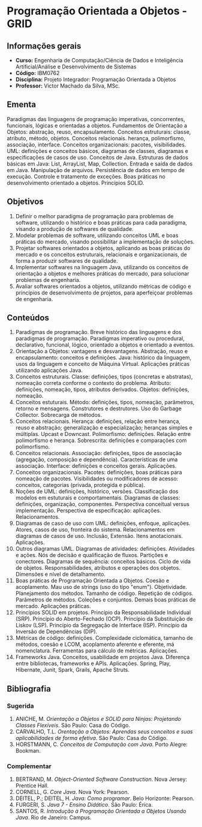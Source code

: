 # Programação Orientada a Objetos - GRID

## Informações gerais

- **Curso:** Engenharia de Computação/Ciência de Dados e Inteligência Artificial/Análise e Desenvolvimento de Sistemas
- **Código:** IBM0762
- **Disciplina:** Projeto Integrador: Programação Orientada a Objetos
- **Professor:** Victor Machado da Silva, MSc.

## Ementa

Paradigmas das linguagens de programação imperativas, concorrentes, funcionais, lógicas e orientadas a objetos. Fundamentos de Orientação a Objetos: abstração, reuso, encapsulamento. Conceitos estruturais: classe, atributo, método, objetos. Conceitos relacionais. herança, polimorfismo, associação, interface. Conceitos organizacionais: pacotes, visibilidades. UML: definições e conceitos básicos, diagramas de classes, diagramas e especificações de casos de uso. Conceitos de Java. Estruturas de dados básicas em Java: List, ArrayList, Map, Collection. Entrada e saída de dados em Java. Manipulação de arquivos. Persistência de dados em tempo de execução. Controle e tratamento de exceções. Boas práticas no desenvolvimento orientado a objetos. Princípios SOLID.

## Objetivos

1. Definir o melhor paradigma de programação para problemas de software, utilizando o histórico e boas práticas para cada paradigma, visando a produção de softwares de qualidade.
2. Modelar problemas de software, utilizando conceitos UML e boas práticas do mercado, visando possibilitar a implementação de soluções.
3. Projetar softwares orientados a objetos, aplicando as boas práticas do mercado e os conceitos estruturais, relacionais e organizacionais, de forma a produzir softwares de qualidade.
4. Implementar softwares na linguagem Java, utilizando os conceitos de orientação a objetos e melhores práticas do mercado, para solucionar problemas de engenharia.
5. Avaliar softwares orientados a objetos, utilizando métricas de código e princípios de desenvolvimento de projetos, para aperfeiçoar problemas de engenharia.

## Conteúdos

1. Paradigmas de programação. Breve histórico das linguagens e dos paradigmas de programação. Paradigmas imperativo ou procedural, declarativo, funcional, lógico, orientado a objetos e orientado a eventos.
2. Orientação a Objetos: vantagens e desvantagens. Abstração, reuso e encapsulamento: conceitos e definições. Java: histórico da linguagem, usos da linguagem e conceito de Máquina Virtual. Aplicações práticas utilizando aplicações Java.
3. Conceitos estruturais. Classe: definições, tipos (concretas e abstratas), nomeação correta conforme o contexto do problema. Atributo: definições, nomeação, tipos, atributos derivados. Objetos: definições, nomeação.
4. Conceitos estuturais. Método: definições, tipos, nomeação, parâmetros, retorno e mensagens. Construtores e destrutores. Uso do Garbage Collector. Sobrecarga de métodos.
5. Conceitos relacionais. Herança: definições, relação entre herança, reuso e abstração; generalização e especialização; heranças simples e múltiplas. Upcast e Downcast. Polimorfismo: definições. Relação entre polimorfismo e herança. Sobrescrita: definições e comparações com polimorfismo.
6. Conceitos relacionais. Associação: definições, tipos de associação (agregação, composição e dependência). Características de uma associação. Interface: definições e conceitos gerais. Aplicações.
7. Conceitos organizacionais. Pacotes: definições, boas práticas para nomeação de pacotes. Visibilidades ou modificadores de acesso: conceitos, categorias (privada, protegida e pública).
8. Noções de UML: definições, histórico, versões. Classificação dos modelos em estuturais e comportamentais. Diagramas de classes: definições, organização, componentes. Perspectiva conceitual versus implementação. Perspectiva de especificação: aplicações. Relacionamentos.
9. Diagramas de caso de uso com UML: definições, enfoque, aplicações. Atores, casos de uso, fronteira do sistema. Relacionamentos em diagramas de casos de uso. Inclusão, Extensão. Itens anotacionais. Aplicações.
10. Outros diagramas UML. Diagramas de atividades: definições. Atividades e ações. Nós de decisão e qualificação de fluxos. Partições e conectores. Diagramas de sequência: conceitos básicos. Ciclo de vida de objetos. Responsabilidades, atributos e operações dos objetos. Dimensões e nível de detalhamento.
11. Boas práticas de Programação Orientada a Objetos. Coesão e acoplamento. Mau uso de strings (uso do tipo "enum"). Objetividade. Planejamento dos métodos. Tamanho de código. Repetição de códigos. Parâmetros de métodos. Coleções e conjuntos. Demais boas práticas de mercado. Aplicações práticas.
12. Princípios SOLID em projetos. Princípio da Responsabilidade Individual (SRP). Princípio do Aberto-Fechado (OCP). Princípio da Substituição de Liskov (LSP). Princípio da Segregação de Interface (ISP). Princípio da Inversão de Dependências (DIP).
13. Métricas de código: definições. Complexidade ciclomática, tamanho de métodos, coesão e LCOM, acoplamento aferente e eferente, má nomenclatura. Ferramentas para cálculo de métricas. Aplicações.
14. Frameworks Java. Conceitos, usabilidade em projetos Java. Diferença entre bibliotecas, frameworks e APIs. Aplicações. Spring, Play, Hibernate, Junit, Spark, Grails, Apache Struts.

## Bibliografia

### Sugerida

1. ANICHE, M. _Orientação a Objetos e SOLID para Ninjas: Projetando Classes Flexíveis_. São Paulo: Casa do Código.
2. CARVALHO, T.L. _Orentação a Objetos: Aprendas seus conceitos e suas aplicabilidades de forma efetiva_. São Paulo: Casa do Código.
3. HORSTMANN, C. _Conceitos de Computação com Java_. Porto Alegre: Bookman.

### Complementar

1. BERTRAND, M. _Object-Oriented Software Construction_. Nova Jersey: Prentice Hall.
2. CORNELL, G. _Core Java_. Nova York: Pearson.
3. DEITEL, P.; DEITEL, H. _Java: Como programar_. Belo Horizonte: Pearson.
4. FURGERI, S. _Java 7 - Ensino Didático_. São Paulo: Érica.
5. SANTOS, R. _Introdução à Programação Orientada a Objetos Usando Java_. Rio de Janeiro: Campus.
